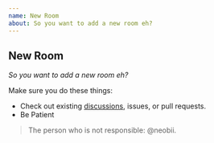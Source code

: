 ```yaml
---
name: New Room
about: So you want to add a new room eh?
---
```

## New Room

*So you want to add a new room eh?*

Make sure you do these things:

* Check out existing [discussions](https://github.com/Shielkwamm/shielkwamm-state/discussions/categories/rooms), issues, or pull requests.
* Be Patient

> The person who is not responsible: @neobii.